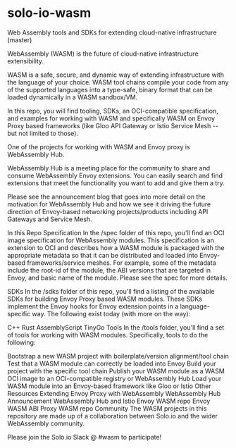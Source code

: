 # solo-io-wasm
Web Assembly tools and SDKs for extending cloud-native infrastructure (master)

WebAssembly (WASM) is the future of cloud-native infrastructure extensibility.

WASM is a safe, secure, and dynamic way of extending infrastructure with the language of your choice. WASM tool chains compile your code from any of the supported languages into a type-safe, binary format that can be loaded dynamically in a WASM sandbox/VM.

In this repo, you will find tooling, SDKs, an OCI-compatible specification, and examples for working with WASM and specifically WASM on Envoy Proxy based frameworks (like Gloo API Gateway or Istio Service Mesh -- but not limited to those).

One of the projects for working with WASM and Envoy proxy is WebAssembly Hub.

WebAssembly Hub is a meeting place for the community to share and consume WebAssembly Envoy extensions. You can easily search and find extensions that meet the functionality you want to add and give them a try.

Please see the announcement blog that goes into more detail on the motivation for WebAssembly Hub and how we see it driving the future direction of Envoy-based networking projects/products including API Gateways and Service Mesh.

In this Repo
Specification
In the /spec folder of this repo, you'll find an OCI image specification for WebAssembly modules. This specification is an extension to OCI and describes how a WASM module is packaged with the appropriate metadata so that it can be distributed and loaded into Envoy-based frameworks/service meshes. For example, some of the metadata include the root-id of the module, the ABI versions that are targeted in Envoy, and basic name of the module. Please see the spec for more details.

SDKs
In the /sdks folder of this repo, you'll find a listing of the available SDKs for building Envoy Proxy based WASM modules. These SDKs implement the Envoy hooks for Envoy extension points in a language-specific way. The following exist today (with more on the way):

C++
Rust
AssemblyScript
TinyGo
Tools
In the /tools folder, you'll find a set of tools for working with WASM modules. Specifically, tools to do the following:

Bootstrap a new WASM project with boilerplate/version alignment/tool chain
Test that a WASM module can correctly be loaded into Envoy
Build your project with the specific tool chain
Publish your WASM module as a WASM OCI image to an OCI-compatible registry or WebAssembly Hub
Load your WASM module into an Envoy-based framework like Gloo or Istio
Other Resources
Extending Envoy Proxy with WebAssembly
WebAssembly Hub Announcement
WebAssembly Hub and Istio
Envoy WASM repo
Envoy WASM ABI
Proxy WASM repo
Community
The WASM projects in this repository are made up of a collaboration between Solo.io and the wider WebAssembly community.

Please join the Solo.io Slack @ #wasm to participate!

